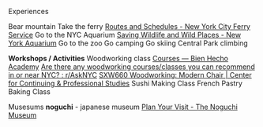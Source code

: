 


Experiences 

Bear mountain
Take the ferry
	[Routes and Schedules - New York City Ferry Service](https://www.ferry.nyc/routes-and-schedules/)
Go to the NYC Aquarium
	[Saving Wildlife and Wild Places - New York Aquarium](https://nyaquarium.com/)
Go to the zoo
Go camping
Go skiing
Central Park climbing 


**Workshops / Activities**
Woodworking class
	[Courses — Bien Hecho Academy](https://www.bienhechoacademy.com/courses)
	[Are there any woodworking courses/classes you can recommend in or near NYC? : r/AskNYC](https://www.reddit.com/r/AskNYC/comments/rj7hw4/are_there_any_woodworking_coursesclasses_you_can/)
	[SXW660 Woodworking: Modern Chair | Center for Continuing & Professional Studies](https://continuinged.fitnyc.edu/search/publicCourseSearchDetails.do?method=load&courseId=1053789&selectedProgramAreaId=1025467&selectedProgramStreamId=1026654)
Sushi Making Class
French Pastry Baking Class

Musesums
**noguchi** - japanese museum
	[Plan Your Visit - The Noguchi Museum](https://www.noguchi.org/museum/visit/plan/)

